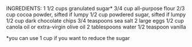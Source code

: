 INGREDIENTS:
1 1/2 cups granulated sugar*
3/4 cup all-purpose flour
2/3 cup cocoa powder, sifted if lumpy
1/2 cup powdered sugar, sifted if lumpy
1/2 cup dark chocolate chips
3/4 teaspoons sea salt
2 large eggs
1/2 cup canola oil or extra-virgin olive oil
2 tablespoons water
1/2 teaspoon vanilla

*you can use 1 cup if you want to reduce the sugar